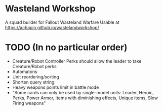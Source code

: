 # Wasteland Workshop
A squad builder for Fallout Wasteland Warfare
Usable at https://achapin.github.io/wastelandworkshop/

# TODO (In no particular order)
* Creature/Robot Controller Perks should allow the leader to take Creature/Robot perks
* Automatons
* Unit reordering/sorting
* Shorten query string
* Heavy weapons points limit in battle mode
* "Some cards can only be used by single-model units: Leader, Heroic, Perks, Power Armor, Items with diminishing effects, Unique items, Slow Firing weapons"